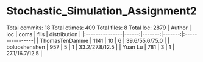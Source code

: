 # Stochastic_Simulation_Assignment2

Total commits: 18
Total ctimes: 409
Total files: 8
Total loc: 2879
| Author         |   loc |   coms |   fils |  distribution   |
|:---------------|------:|-------:|-------:|:----------------|
| ThomasTenDamme |  1141 |     10 |      6 | 39.6/55.6/75.0  |
| boluoshenshen  |   957 |      5 |      1 | 33.2/27.8/12.5  |
| Yuan Lu        |   781 |      3 |      1 | 27.1/16.7/12.5  |
